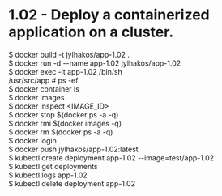 # 1.02 - Deploy a containerized application on a cluster.  

$ docker build -t jylhakos/app-1.02 .  
$ docker run -d --name app-1.02 jylhakos/app-1.02  
$ docker exec -it app-1.02 /bin/sh  
/usr/src/app # ps -ef  
$ docker container ls  
$ docker images  
$ docker inspect <IMAGE_ID>  
$ docker stop $(docker ps -a -q)  
$ docker rmi $(docker images -q)  
$ docker rm $(docker ps -a -q)  
$ docker login  
$ docker push jylhakos/app-1.02:latest  
$ kubectl create deployment app-1.02 --image=test/app-1.02  
$ kubectl get deployments  
$ kubectl logs app-1.02  
$ kubectl delete deployment app-1.02  

